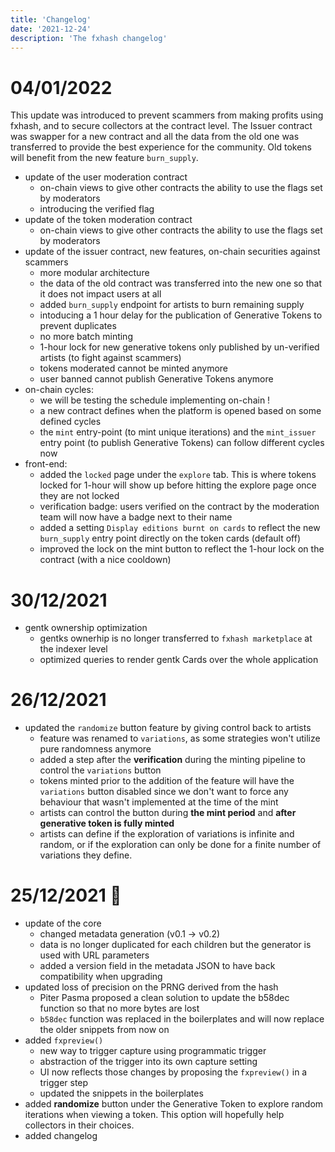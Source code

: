 ```yaml
---
title: 'Changelog'
date: '2021-12-24'
description: 'The fxhash changelog'
---
```



# 04/01/2022

This update was introduced to prevent scammers from making profits using fxhash, and to secure collectors at the contract level. The Issuer contract was swapper for a new contract and all the data from the old one was transferred to provide the best experience for the community. Old tokens will benefit from the new feature `burn_supply`.

* update of the user moderation contract
  - on-chain views to give other contracts the ability to use the flags set by moderators
  - introducing the verified flag
* update of the token moderation contract
  - on-chain views to give other contracts the ability to use the flags set by moderators
* update of the issuer contract, new features, on-chain securities against scammers
  - more modular architecture
  - the data of the old contract was transferred into the new one so that it does not impact users at all
  - added `burn_supply` endpoint for artists to burn remaining supply
  - intoducing a 1 hour delay for the publication of Generative Tokens to prevent duplicates
  - no more batch minting
  - 1-hour lock for new generative tokens only published by un-verified artists (to fight against scammers)
  - tokens moderated cannot be minted anymore
  - user banned cannot publish Generative Tokens anymore
* on-chain cycles:
  - we will be testing the schedule implementing on-chain !
  - a new contract defines when the platform is opened based on some defined cycles
  - the `mint` entry-point (to mint unique iterations) and the `mint_issuer` entry point (to publish Generative Tokens) can follow different cycles now
* front-end:
  - added the `locked` page under the `explore` tab. This is where tokens locked for 1-hour will show up before hitting the explore page once they are not locked
  - verification badge: users verified on the contract by the moderation team will now have a badge next to their name
  - added a setting `Display editions burnt on cards` to reflect the new `burn_supply` entry point directly on the token cards (default off)
  - improved the lock on the mint button to reflect the 1-hour lock on the contract (with a nice cooldown)

# 30/12/2021

* gentk ownership optimization
  - gentks ownerhip is no longer transferred to `fxhash marketplace` at the indexer level
  - optimized queries to render gentk Cards over the whole application


# 26/12/2021

* updated the `randomize` button feature by giving control back to artists
  - feature was renamed to `variations`, as some strategies won't utilize pure randomness anymore
  - added a step after the **verification** during the minting pipeline to control the `variations` button
  - tokens minted prior to the addition of the feature will have the `variations` button disabled since we don't want to force any behaviour that wasn't implemented at the time of the mint
  - artists can control the button during **the mint period** and **after generative token is fully minted**
  - artists can define if the exploration of variations is infinite and random, or if the exploration can only be done for a finite number of variations they define.


# 25/12/2021 🎅

* update of the core
  - changed metadata generation (v0.1 -> v0.2)
  - data is no longer duplicated for each children but the generator is used with URL parameters
  - added a version field in the metadata JSON to have back compatibility when upgrading
* updated loss of precision on the PRNG derived from the hash
  - Piter Pasma proposed a clean solution to update the b58dec function so that no more bytes are lost
  - `b58dec` function was replaced in the boilerplates and will now replace the older snippets from now on
* added `fxpreview()`
  - new way to trigger capture using programmatic trigger
  - abstraction of the trigger into its own capture setting
  - UI now reflects those changes by proposing the `fxpreview()` in a trigger step
  - updated the snippets in the boilerplates
* added **randomize** button under the Generative Token to explore random iterations when viewing a token. This option will hopefully help collectors in their choices.
* added changelog